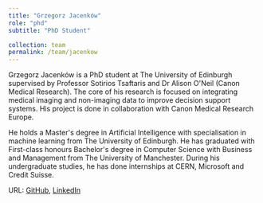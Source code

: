 ```yaml
---
title: "Grzegorz Jacenków"
role: "phd"
subtitle: "PhD Student"

collection: team
permalink: /team/jacenkow
---
```

Grzegorz Jacenków is a PhD student at The University of Edinburgh supervised by
Professor Sotirios Tsaftaris and Dr Alison O'Neil (Canon Medical Research). The
core of his research is focused on integrating medical imaging and non-imaging
data to improve decision support systems. His project is done in collaboration
with Canon Medical Research Europe.

He holds a Master's degree in Artificial Intelligence with specialisation in
machine learning from The University of Edinburgh. He has graduated with
First-class honours Bachelor's degree in Computer Science with Business and
Management from The University of Manchester. During his undergraduate studies,
he has done internships at CERN, Microsoft and Credit Suisse.

URL: [GitHub](https://github.com/jacenkow),
     [LinkedIn](https://www.linkedin.com/in/jacenkow/)

